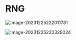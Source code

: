 # RNG

![image-20231225222011781](https://picture-01-1316374204.cos.ap-beijing.myqcloud.com/image/202312252220843.png)

![image-20231225222329024](https://picture-01-1316374204.cos.ap-beijing.myqcloud.com/image/202312252223079.png)















